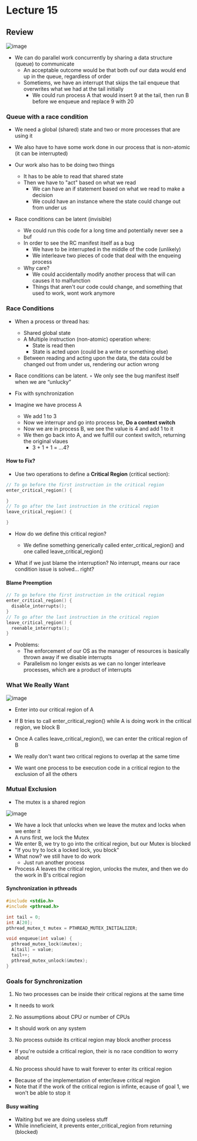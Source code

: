 # Lecture 15

## Review

![image](https://github.com/Clester31/1550-notes/assets/91839534/ae56c420-d26d-4892-807b-029c868778db)

* We can do parallel work concurrently by sharing a data structure (queue) to communicate
  * An acceptable outcome would be that both ouf our data would end up in the queue, regardless of order
  * Sometiems, we have an interrupt that skips the tail enqueue that overwrites what we had at the tail initially
    * We could run process A that would insert 9 at the tail, then run B before we enqueue and replace 9 with 20
   
### Queue with a race condition

* We need a global (shared) state and two or more processes that are using it
* We also have to have some work done in our process that is non-atomic (it can be interrupted)
* Our work also has to be doing two things
  * It has to be able to read that shared state
  * Then we have to "act" based on what we read
    * We can have an if statement based on what we read to make a decision 
    * We could have an instance where the state could change out from under us
   
* Race conditions can be latent (invisible)
  * We could run this code for a long time and potentially never see a buf
  * In order to see the RC manifest itself as a bug
    * We have to be interrupted in the middle of the code (unlikely)
    * We interleave two pieces of code that deal with the enqueing process
  * Why care?
    * We could accidentally modify another process that will can causes it to malfunction
    * Things that aren't our code could change, and something that used to work, wont work anymore
   
### Race Conditions

* When a process or thread has:
  * Shared global state
  * A Multiple instruction (non-atomic) operation where:
    * State is read then
    * State is acted upon (could be a write or something else)
  * Between reading and acting upon the data, the data could be changed out from under us, rendering our action wrong

* Race conditions can be latent.
  ◦ We only see the bug manifest itself when we are “unlucky”
* Fix with synchronization

* Imagine we have process A
  * We add 1 to 3
  * Now we interrupr and go into process be, **Do a context switch**
  * Now we are in process B, we see the value is 4 and add 1 to it
  * We then go back into A, and we fulfill our context switch, returning the original vlaues
    * 3 + 1 + 1 = ...4?
   
#### How to Fix?

* Use two operations to define a **Critical Region** (critical section):

```C
// To go before the first instruction in the critical region
enter_critical_region() {

}
// To go after the last instruction in the critical region
leave_critical_region() {

}
```

* How do we define this critical region?
  * We define something generically called enter_critical_region() and one called leave_critical_region()
 
* What if we just blame the interruption? No interrupt, means our race condition issue is solved... right?

#### Blame Preemption

```C
// To go before the first instruction in the critical region
enter_critical_region() {
  disable_interrupts();
}
// To go after the last instruction in the critical region
leave_critical_region() {
  reenable_interrupts();
}
```

* Problems:
  * The enforcement of our OS as the manager of resources is basically thrown away if we disable interrupts
  * Parallelism no longer exists as we can no longer interleave processes, which are a product of interrupts
 
### What We Really Want

![image](https://github.com/Clester31/1550-notes/assets/91839534/f71b1970-1192-498c-ab7c-a12bacc9f0e0)

* Enter into our critical region of A
* If B tries to call enter_critical_region() while A is doing work in the critical region, we block B
* Once A calles leave_critical_region(), we can enter the critical region of B

* We really don't want two critical regions to overlap at the same time
* We want one process to be execution code in a critical region to the exclusion of all the others

### Mutual Exclusion

* The mutex is a shared region

![image](https://github.com/Clester31/1550-notes/assets/91839534/ad11b33d-ef93-407f-9aa1-b77661f7d261)

* We have a lock that unlocks when we leave the mutex and locks when we enter it
* A runs first, we lock the Mutex
* We enter B, we try to go into the critical region, but our Mutex is blocked
* "If you try to lock a locked lock, you block"
* What now? we still have to do work
  * Just run another process
* Process A leaves the critical region, unlocks the mutex, and then we do the work in B's critical region

#### Synchronization in pthreads

```C
#include <stdio.h>
#include <pthread.h>

int tail = 0;
int A[20];
pthread_mutex_t mutex = PTHREAD_MUTEX_INITIALIZER;

void enqueue(int value) {
  pthread_mutex_lock(&mutex);
  A[tail] = value;
  tail++;
  pthread_mutex_unlock(&mutex);
}
```

### Goals for Synchronization

1. No two processes can be inside their critical regions at the same time
  * It needs to work 
2. No assumptions about CPU or number of CPUs
  * It should work on any system
3. No process outside its critical region may block another process
  * If you're outside a critical region, their is no race condition to worry about
4. No process should have to wait forever to enter its critical region
  * Because of the implementation of enter/leave critical region
  * Note that if the work of the critical region is infinte, ecause of goal 1, we won't be able to stop it

#### Busy waiting

* Waiting but we are doing useless stuff
* While inneficieint, it prevents enter_critical_region from returning (blocked)



